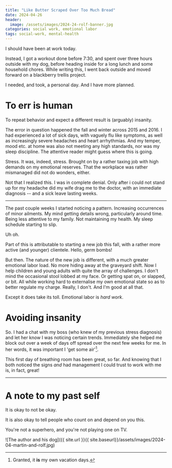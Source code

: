 ```yaml
---
title: "Like Butter Scraped Over Too Much Bread"
date: 2024-04-26
header:
  image: /assets/images/2024-24-rolf-banner.jpg
categories: social work, emotional labor
tags: social-work, mental-health
---
```


I should have been at work today.

Instead, I got a workout done before 7:30, and spent over three hours
outside with my dog, before heading inside for a long lunch and some
household chores. While writing this, I went back outside and moved
forward on a blackberry trellis project.

I needed, and took, a personal day. And I have more planned.

# To err is human

To repeat behavior and expect a different result is
(arguably) insanity.

The error in question happened the fall and winter across 2015 and 2016. I
had experienced a lot of sick days, with vaguely flu like symptoms, as well
as increasingly severe headaches and heart arrhythmias. And my temper, mood
etc. at home was also not meeting any high standards, nor was my sleep
discipline. The attentive reader might guess where this is going.

Stress. It was, indeed, stress. Brought on by a rather taxing job with
high demands on my emotional reserves. That the workplace was rather
mismanaged did not do wonders, either.

Not that I realized this. I was in complete denial. Only after i could not
stand up for my headache did my wife drag me to the doctor, with an
immediate diagnosis -- and a sick leave lasting weeks.

-----

The past couple weeks I started noticing a pattern. Increasing occurrences of
minor ailments. My mind getting details wrong, particularly around time.
Being less attentive to my family. Not maintaining my health. My sleep
schedule starting to slip.

Uh oh.

Part of this is attributable to starting a new job this fall, with a
rather more active (and younger) clientele. Hello, germ bombs!

But then. The nature of the new job is different, with a much greater
emotional labor load. No more hiding away at the graveyard shift. Now I
help children and young adults with quite the array of challenges. I don't
mind the occasional stool lobbed at my face. Or getting spat on, or
slapped, or bit. All while working hard to externalise my own emotional
state so as to better regulate my charge. Really, I don't. And I'm good at
all that.

Except it does take its toll. Emotional labor is *hard work*.

# Avoiding insanity

So. I had a chat with my boss (who knew of my previous stress diagnosis)
and let her know I was noticing certain trends. Immediately she helped me
block out over a week of days off spread over the next few weeks for me.
In her words, it was important I 'get some air'[^1].

[^1]: Granted, it **is** my own vacation days.

This first day of breathing room has been great, so far. And knowing that
I both noticed the signs *and* had management I could trust to work with me
is, in fact, great!

-----

# A note to my past self

It is okay to not be okay.

It is also okay to tell people who count on and depend on you this.

You're not a superhero, and you're not playing one on TV.

![The author and his dog]({{ site.url }}{{ site.baseurl}}/assets/images/2024-04-martin-and-rolf.jpg)
